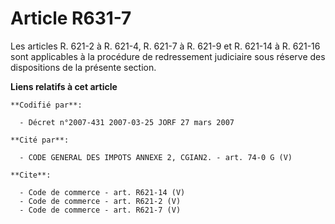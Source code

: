 # Article R631-7

Les articles R. 621-2 à R. 621-4, R. 621-7 à R. 621-9 et R. 621-14 à R. 621-16 sont applicables à la procédure de
redressement judiciaire sous réserve des dispositions de la présente section.

**Liens relatifs à cet article**

	**Codifié par**:

	  - Décret n°2007-431 2007-03-25 JORF 27 mars 2007

	**Cité par**:

	  - CODE GENERAL DES IMPOTS ANNEXE 2, CGIAN2. - art. 74-0 G (V)

	**Cite**:

	  - Code de commerce - art. R621-14 (V)
	  - Code de commerce - art. R621-2 (V)
	  - Code de commerce - art. R621-7 (V)

